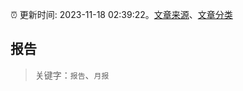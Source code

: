 :alarm_clock: 更新时间: 2023-11-18 02:39:22。[文章来源](/README.md)、[文章分类](/TAGS.md)

## 报告


> 关键字：`报告`、`月报`



